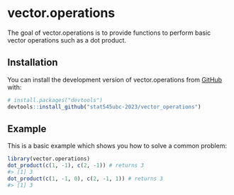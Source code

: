 
<!-- README.md is generated from README.Rmd. Please edit that file -->

# vector.operations

<!-- badges: start -->
<!-- badges: end -->

The goal of vector.operations is to provide functions to perform basic
vector operations such as a dot product.

## Installation

You can install the development version of vector.operations from
[GitHub](https://github.com/) with:

``` r
# install.packages("devtools")
devtools::install_github("stat545ubc-2023/vector_operations")
```

## Example

This is a basic example which shows you how to solve a common problem:

``` r
library(vector.operations)
dot_product(c(1, -1), c(2, -1)) # returns 3
#> [1] 3
dot_product(c(1, -1, 0), c(2, -1, 1)) # returns 3
#> [1] 3
```
